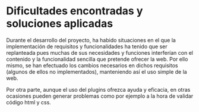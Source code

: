 Dificultades encontradas y soluciones aplicadas
===============================================

Durante el desarrollo del proyecto, ha habido situaciones en el que la implementación de requisitos y funcionalidades ha tenido que ser replanteada pues muchas de sus necesidades y funciones interferían con el contenido y la funcionalidad sencilla que pretende ofrecer la web. Por ello mismo, se han efectuado los cambios necesarios en dichos requisitos (algunos de ellos no implementados), manteniendo así el uso simple de la web.

Por otra parte, aunque el uso del plugins ofrezca ayuda y eficacia, en otras ocasiones pueden generar problemas como por ejemplo a la hora de validar código html y css. 
